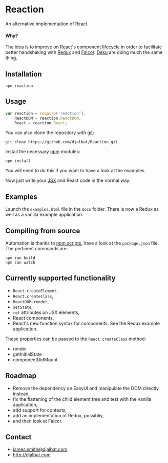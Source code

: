 # Reaction

An alternative implementation of React.

#### Why?

The idea is to improve on [React](https://facebook.github.io/react/)'s component lifecycle in order to facilitate better handshaking with [Redux](http://redux.js.org/) and [Falcor](http://netflix.github.io/falcor/). [Deku](https://github.com/dekujs/deku) are doing much the same thing.

## Installation

    npm reaction

## Usage

```js
var reaction = require('reaction'),
    ReactDOM = reaction.ReactDOM,
    React = reaction.React;
```

You can also clone the repository with [git](https://git-scm.com/):

    git clone https://github.com/djalbat/Reaction.git

Install the necessary [npm](https://www.npmjs.com/) modules:

    npm install

You will need to do this if you want to have a look at the examples.

Now just write your [JSX](https://facebook.github.io/react/docs/jsx-in-depth.html) and React code in the normal way.

## Examples

Launch the `examples.html` file in the `docs` folder. There is now a Redux as well as a vanilla example application.

## Compiling from source

Automation is thanks to [npm scripts](https://docs.npmjs.com/misc/scripts), have a look at the `package.json` file. The pertinent commands are:

    npm run build
    npm run watch

## Currently supported functionality

- `React.createElement`,
- `React.createClass`,
- `ReactDOM.render`,
- `setState`,
- `ref` attributes on JSX elements,
- React components,
- React's new function syntax for components. See the Redux example application.

These properties can be passed to the `React.createClass` method:

- render
- getInitialState
- componentDidMount

## Roadmap

- Remove the dependency on EasyUI and manipulate the DOM directly instead,
- fix the flattening of the child element tree and test with the vanilla application,
- add support for contexts,
- add an implementation of Redux, possibliy,
- and then look at Falcor.

## Contact

- james.smith@djalbat.com
- http://djalbat.com
